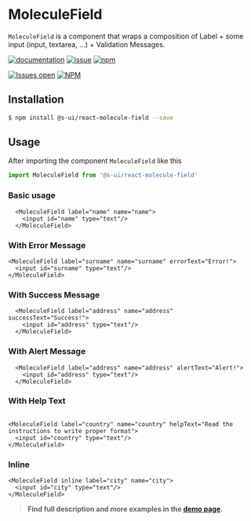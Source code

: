 # MoleculeField

`MoleculeField` is a component that wraps a composition of Label + some input (input, textarea, ...) + Validation Messages. 

[![documentation](https://img.shields.io/badge/read%20the%20doc-black?logo=readthedocs)](https://sui-components.vercel.app/workbench/molecule/field/)
[![issue](https://img.shields.io/badge/report%20a%20bug-black?logo=openbugbounty&logoColor=red)](https://github.com/SUI-Components/sui-components/issues/new?&projects=4&template=bug-report.yml&assignees=&template=report-a-bug.yml&title=🪲+&labels=bug,component,molecule,field)
[![npm](https://img.shields.io/npm/dt/%40s-ui/react-molecule-field?logo=npm&labelColor=black)](https://www.npmjs.com/package/@s-ui/react-molecule-field)

[![Issues open](https://img.shields.io/github/issues-search/SUI-Components/sui-components?query=is%3Aopen%20label%3Acomponent%20label%3Afield&logo=openbugbounty&logoColor=red&label=issues%20open&color=red)](https://github.com/SUI-Components/sui-components/issues?q=is%3Aopen+label%3Acomponent+label%3Afield)
[![NPM](https://img.shields.io/npm/l/%40s-ui%2Freact-molecule-field)](https://github.com/SUI-Components/sui-components/blob/main/components/molecule/field/LICENSE.md)

## Installation

```sh
$ npm install @s-ui/react-molecule-field --save
```

## Usage

After importing the component `MoleculeField` like this

```javascript
import MoleculeField from '@s-ui/react-molecule-field'
```

### Basic usage
    
```
  <MoleculeField label="name" name="name">
    <input id="name" type="text"/>
  </MoleculeField>
```

### With Error Message 
```
<MoleculeField label="surname" name="surname" errorText="Error!">
  <input id="surname" type="text"/>
</MoleculeField>
```

### With Success Message 

```
  <MoleculeField label="address" name="address" successText="Success!">
    <input id="address" type="text"/>
  </MoleculeField>
```

### With Alert Message 

```
  <MoleculeField label="address" name="address" alertText="Alert!">
    <input id="address" type="text"/>
  </MoleculeField>
```

### With Help Text

```

<MoleculeField label="country" name="country" helpText="Read the instructions to write proper format">
  <input id="country" type="text"/>
</MoleculeField>
```

### Inline
```
<MoleculeField inline label="city" name="city">
  <input id="city" type="text"/>
</MoleculeField>
```


> **Find full description and more examples in the [demo page](https://sui-components.now.sh/workbench/molecule/field/demo).**